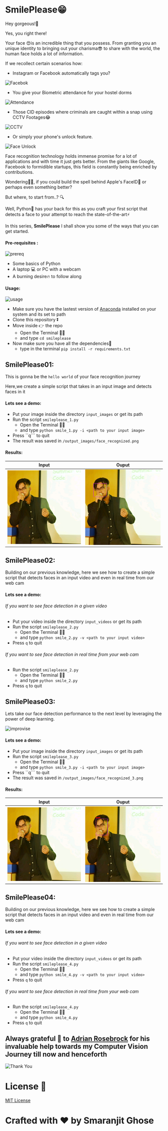 # SmilePlease😁

Hey gorgeous!👊

Yes, you right there!

Your face  😍is an incredible thing that you possess. From granting you an unique identity to bringing out your charisma😎 to share with the world,
the human face holds a lot of information.

If we recollect certain scenarios how:
- Instagram or Facebook automatically tags you?

![Facebok](https://media.giphy.com/media/NQZhGb4uBcVa0/giphy.gif)

- You give your Biometric attendance for your hostel dorms

![Attendance](https://media.giphy.com/media/XbOZJebjD585qbnLaj/giphy.gif)

- Those CID episodes where criminals are caught within a snap using CCTV Footages😂

![CCTV](https://media.giphy.com/media/C4q4k0jLVg9sA/giphy.gif)

- Or simply your phone's unlock feature.

![Face Unlock](https://media.giphy.com/media/3og0IuymsB9sy0C2Vq/giphy.gif)

Face recognition technology holds immense promise for a lot of applications and with time it just gets better.
From the giants like Google, Facebook to formidible startups, this field is constantly being enriched by contributions.

Wondering🤔🤔, if you could build the spell behind Apple's FaceID🤑 or perhaps even something better?

But where, to start from..? 🔍

Well, Python🐍 has your back for this as you craft your first script that detects a face to your attempt to reach the state-of-the-art⚡

In this series, **SmilePlease** I shall show you some of the ways that you can get started.

#### Pre-requisites : 
![prereq](https://media.giphy.com/media/26uf6TPxa1RFYx5LO/giphy.gif)
- Some basics of Python
- A laptop 💻 or PC with a webcam
- A burning desire🔥 to follow along 

#### Usage: 

![usage](https://media.giphy.com/media/H2SiDhuGVJRWU/giphy.gif)

- Make sure you have the lastest version of [Anaconda](https://www.anaconda.com/distribution/) installed on your system and its set to path
- Clone this repository ⏬
- Move inside 👉 the repo 
    - Open the Terminal 👩‍💻
    - and type ```cd smileplease```
- Now make sure you have all the dependencies🧱 
  - type in the terminal
      ```pip install -r requirements.txt```

## SmilePlease01:

This is gonna be the ```hello world``` of your face recognition journey

Here,we create a simple script that takes in an input image and detects faces in it

#### Lets see a demo:

- Put your image inside the directory ```input_images``` or get its path
- Run the script ```smileplease_1.py```
    - Open the Terminal 👩‍💻
    - and type ```python smile_1.py -i <path to your input image>``` 
- Press ``q``` to quit
- The result was saved in ```/output_images/face_recognized.png```

#### Results:

|Input|Ouput|
|-----|-----|
|![Input_1](https://github.com/smaranjitghose/smileplease/blob/master/input_images/smarno.png)|![Output_1](https://github.com/smaranjitghose/smileplease/blob/master/output_images/face_recognized_1.png)
  
## SmilePlease02:

Building on our previous knowledge, here we see how to create a simple script that detects faces in an input video and even in real time from our web cam

#### Lets see a demo:

###### If you want to see face detection in a given video

- Put your video inside the directory ```input_videos``` or get its path
- Run the script ```smileplease_2.py```
    - Open the Terminal 👩‍💻
    - and type ```python smile_2.py -v <path to your input video>``` 
- Press ```q``` to quit

###### If you want to see face detection in real time from your  web cam  

- Run the script ```smileplease_2.py```
    - Open the Terminal 👩‍💻
    - and type ```python smile_2.py``` 
- Press ```q``` to quit

## SmilePlease03:

Lets take our face detection performance to the next level by leveraging the power of deep learning. 

![improvise](https://media.giphy.com/media/xX7TNbqPUzwXK/giphy.gif)

#### Lets see a demo:

- Put your image inside the directory ```input_images``` or get its path
- Run the script ```smileplease_3.py```
    - Open the Terminal 👩‍💻
    - and type ```python smile_3.py -i <path to your input image>``` 
- Press ``q``` to quit
- The result was saved in ```/output_images/face_recognized_3.png```

#### Results:

|Input|Ouput|
|-----|-----|
|![Input_1](https://github.com/smaranjitghose/smileplease/blob/master/input_images/smarno.png)|![Output_1](https://github.com/smaranjitghose/smileplease/blob/master/output_images/face_recognized_3.png)

## SmilePlease04:

Building on our previous knowledge, here we see how to create a simple script that detects faces in an input video and even in real time from our web cam

#### Lets see a demo:

###### If you want to see face detection in a given video

- Put your video inside the directory ```input_videos``` or get its path
- Run the script ```smileplease_4.py```
    - Open the Terminal 👩‍💻
    - and type ```python smile_4.py -v <path to your input video>``` 
- Press ```q``` to quit

###### If you want to see face detection in real time from your  web cam  

- Run the script ```smileplease_4.py```
    - Open the Terminal 👩‍💻
    - and type ```python smile_4.py``` 
- Press ```q``` to quit


## Always grateful 🙏 to [Adrian Rosebrock](https://www.pyimagesearch.com/author/adrian/) for his invaluable help towards my Computer Vision Journey till now and henceforth

![Thank You](https://media.giphy.com/media/AeWoyE3ZT90YM/giphy.gif)

# License 📜

[MIT License](https://github.com/smaranjitghose/SmilePlease/blob/master/LICENSE)

# **Crafted with ❤ by Smaranjit Ghose**
